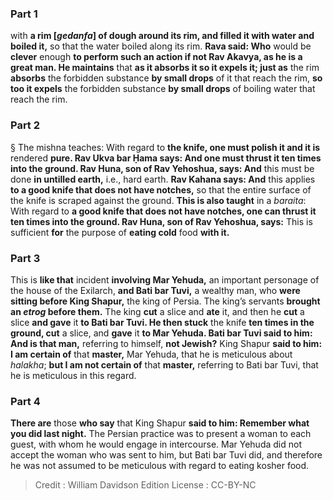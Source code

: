 
### Part 1
with <b>a rim [<i>gedanfa</i>] of dough around its rim, and filled it with water and boiled it,</b> so that the water boiled along its rim. <b>Rava said: Who</b> would be <b>clever</b> enough <b>to perform such an action if not Rav Akavya, as he is a great man. He maintains</b> that <b>as it absorbs it so it expels it; just as</b> the rim <b>absorbs</b> the forbidden substance <b>by small drops</b> of it that reach the rim, <b>so too it expels</b> the forbidden substance <b>by small drops</b> of boiling water that reach the rim.

### Part 2
§ The mishna teaches: With regard to <b>the knife, one must polish it and it is</b> rendered <b>pure. Rav Ukva bar Ḥama says: And one must thrust it ten times into the ground. Rav Huna, son of Rav Yehoshua, says: And</b> this must be done <b>in untilled earth,</b> i.e., hard earth. <b>Rav Kahana says: And</b> this applies <b>to a good knife that does not have notches,</b> so that the entire surface of the knife is scraped against the ground. <b>This is also taught</b> in a <i>baraita</i>: With regard to <b>a good knife that does not have notches, one can thrust it ten times into the ground. Rav Huna, son of Rav Yehoshua, says:</b> This is sufficient <b>for</b> the purpose of <b>eating cold</b> food <b>with it.</b>

### Part 3
This is <b>like that</b> incident <b>involving Mar Yehuda,</b> an important personage of the house of the Exilarch, <b>and Bati bar Tuvi,</b> a wealthy man, who <b>were sitting before King Shapur,</b> the king of Persia. The king’s servants <b>brought an <i>etrog</i> before them.</b> The king <b>cut</b> a slice and <b>ate</b> it, and then he <b>cut</b> a slice <b>and gave</b> it <b>to Bati bar Tuvi. He then stuck</b> the knife <b>ten times in the ground, cut</b> a slice, and <b>gave</b> it <b>to Mar Yehuda. Bati bar Tuvi said to him: And is that man,</b> referring to himself, <b>not Jewish?</b> King Shapur <b>said to him: I am certain of</b> that <b>master,</b> Mar Yehuda, that he is meticulous about <i>halakha</i>; <b>but I am not certain of</b> that <b>master,</b> referring to Bati bar Tuvi, that he is meticulous in this regard.

### Part 4
<b>There are</b> those <b>who say</b> that King Shapur <b>said to him: Remember what you did last night.</b> The Persian practice was to present a woman to each guest, with whom he would engage in intercourse. Mar Yehuda did not accept the woman who was sent to him, but Bati bar Tuvi did, and therefore he was not assumed to be meticulous with regard to eating kosher food.

>Credit : William Davidson Edition
>License : CC-BY-NC